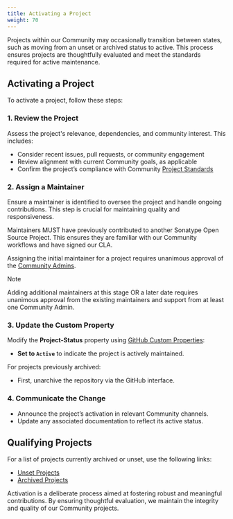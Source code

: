 ```yaml
---
title: Activating a Project
weight: 70
---
```


Projects within our Community may occasionally transition between states, such as moving from an unset or archived status to active. This process ensures projects are thoughtfully evaluated and meet the standards required for active maintenance.

## Activating a Project

To activate a project, follow these steps:

### 1. Review the Project

Assess the project's relevance, dependencies, and community interest. This includes:

- Consider recent issues, pull requests, or community engagement
- Review alignment with current Community goals, as applicable
- Confirm the project’s compliance with Community [Project Standards](https://contribute.sonatype.com/docs/standards/)

### 2. Assign a Maintainer

Ensure a maintainer is identified to oversee the project and handle ongoing contributions. This step is crucial for maintaining quality and responsiveness.

Maintainers MUST have previously contributed to another Sonatype Open Source Project. This ensures they are familiar with our Community workflows and have signed our CLA.

Assigning the initial maintainer for a project requires unanimous approval of the [Community Admins](../community_roles/admin.md). 

> [!NOTE]
> Adding additional maintainers at this stage OR a later date requires unanimous approval from the existing maintainers and support from at least one Community Admin.

### 3. Update the Custom Property

Modify the **Project-Status** property using [GitHub Custom Properties](https://docs.github.com/en/organizations/managing-organization-settings/managing-custom-properties-for-repositories-in-your-organization):
- **Set to `Active`** to indicate the project is actively maintained.

For projects previously archived:
- First, unarchive the repository via the GitHub interface.

### 4. Communicate the Change

- Announce the project’s activation in relevant Community channels.
- Update any associated documentation to reflect its active status.

## Qualifying Projects

For a list of projects currently archived or unset, use the following links:

- [Unset Projects](https://github.com/orgs/sonatype-nexus-community/repositories?q=visibility%3Apublic+archived%3Afalse+no%3Aprops.Project-Status)
- [Archived Projects](https://github.com/orgs/sonatype-nexus-community/repositories?q=visibility%3Apublic+archived%3Atrue)

Activation is a deliberate process aimed at fostering robust and meaningful contributions. By ensuring thoughtful evaluation, we maintain the integrity and quality of our Community projects.
